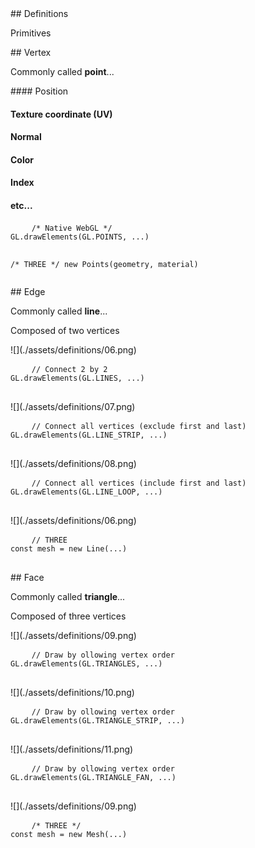 <slide data-background-opacity="0.5" data-background="./assets/definitions/22.png">
  ## Definitions

  Primitives
</slide>

<slide data-background="assets/rendered/scene0001.png"></slide>

<slide data-background="assets/rendered/scene0003.png"></slide>

<slide data-background="assets/rendered/vertex0003.png"></slide>

<slide data-background="assets/rendered/cube_vertices0003.png"></slide>

<slide data-transition="fade" data-background-opacity="0.75" data-background="assets/rendered/cube_vertices0003.png">
  ## Vertex

  <span>Commonly called **point**...</span> <!-- .element: class="fragment fade-up" -->
</slide>

<slide data-background-opacity="1" data-background="assets/rendered/cube_vertices0001.png">
  #### Position <!-- .element: class="fragment fade-up" -->

  #### Texture coordinate (UV) <!-- .element: class="fragment fade-up" -->

  #### Normal <!-- .element: class="fragment fade-up" -->

  #### Color <!-- .element: class="fragment fade-up" -->

  #### Index <!-- .element: class="fragment fade-up" -->

  #### etc... <!-- .element: class="fragment fade-up" -->
</slide>

<slide data-background-opacity="1" data-background="assets/rendered/cube_vertices0001.png">
  <pre>
    <code class="javascript" data-trim>/* Native WebGL */
GL.drawElements(GL.POINTS, ...)

/* THREE */
new Points(geometry, material)</code>
  </pre>
</slide>

<slide data-background="assets/rendered/edges0001.png"></slide>

<slide data-transition="fade" data-background-opacity="0.75" data-background="assets/rendered/cube_edges0003.png">
  ## Edge

  <span>Commonly called **line**...</span> <!-- .element: class="fragment fade-up" -->

  Composed of two vertices <!-- .element: class="fragment fade-up" -->
</slide>

<slide data-background-opacity="1" data-background="assets/rendered/cube_edges0001.png">
  ![](./assets/definitions/06.png)

  <pre>
    <code class="javascript" data-trim>// Connect 2 by 2
GL.drawElements(GL.LINES, ...)</code>
  </pre>
</slide>
<slide data-background-opacity="1" data-background="assets/rendered/cube_edges0001.png">
  ![](./assets/definitions/07.png)

  <pre>
    <code class="javascript" data-trim>// Connect all vertices (exclude first and last)
GL.drawElements(GL.LINE_STRIP, ...)</code>
  </pre>
</slide>

<slide data-background-opacity="1" data-background="assets/rendered/cube_edges0001.png">
  ![](./assets/definitions/08.png)

  <pre>
    <code class="javascript" data-trim>// Connect all vertices (include first and last)
GL.drawElements(GL.LINE_LOOP, ...)</code>
  </pre>
</slide>

<slide data-background-opacity="1" data-background="assets/rendered/cube_edges0001.png">
  ![](./assets/definitions/06.png)

  <pre>
    <code class="javascript" data-trim>// THREE
const mesh = new Line(...)</code>
  </pre>
</slide>

<slide data-background="assets/rendered/faces0001.png"></slide>

<slide data-transition="fade" data-background-opacity="0.75" data-background="assets/rendered/faces0001.png">
  ## Face

  <span>Commonly called **triangle**...</span> <!-- .element: class="fragment fade-up" -->

  Composed of three vertices <!-- .element: class="fragment fade-up" -->
</slide>

<slide data-background-opacity="1" data-background="assets/rendered/cube_faces0001.png">
  ![](./assets/definitions/09.png)

  <pre>
    <code>// Draw by ollowing vertex order
GL.drawElements(GL.TRIANGLES, ...)</code>
  </pre>
</slide>

<slide data-background-opacity="1" data-background="assets/rendered/cube_faces0001.png">
  ![](./assets/definitions/10.png)

  <pre>
    <code>// Draw by ollowing vertex order
GL.drawElements(GL.TRIANGLE_STRIP, ...)</code>
  </pre>
</slide>

<slide data-background-opacity="1" data-background="assets/rendered/cube_faces0001.png">
  ![](./assets/definitions/11.png)

  <pre>
    <code>// Draw by ollowing vertex order
GL.drawElements(GL.TRIANGLE_FAN, ...)</code>
  </pre>
</slide>

<slide data-background-opacity="1" data-background="assets/rendered/cube_faces0001.png">
  ![](./assets/definitions/09.png)
  <pre>
    <code>/* THREE */
const mesh = new Mesh(...)</code>
  </pre>
</slide>